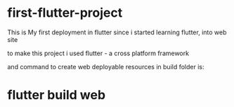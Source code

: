 # first-flutter-project
This is My first deployment in flutter since i started learning flutter, into web site

to make this project
i used flutter - a cross platform framework

and command to create web deployable resources in build folder is: 
# flutter build web 
